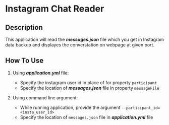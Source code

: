 # Instagram Chat Reader

## Description

This application will read the ***messages.json*** file which you get in Instagram data backup and displayes the converstation on webpage at given port.

## How To Use

1. Using ***application.yml*** file:
    - Specify the instagram user id in place of for property `participant`
    - Specify the location of ***messages.json*** file in property `messageFile`

2. Using command line argument:
    - While running application, provide the argument `--participant_id=<insta_user_id>` 
    - Specify the location of `messages.json` file in ***application.yml*** file
